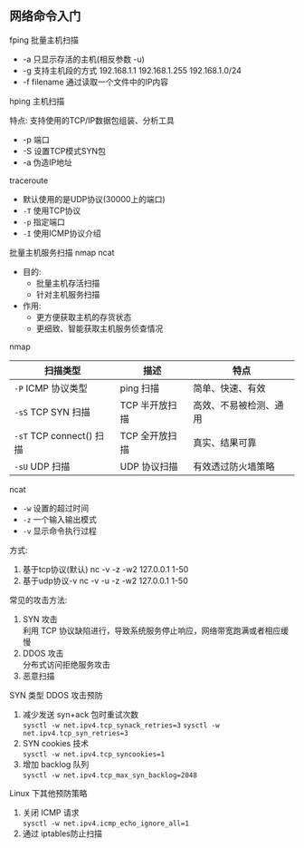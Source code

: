 ## 网络命令入门

fping 批量主机扫描
* -a 只显示存活的主机(相反参数 -u)
* -g 支持主机段的方式 192.168.1.1 192.168.1.255 192.168.1.0/24
* -f filename 通过读取一个文件中的IP内容

hping 主机扫描

特点: 支持使用的TCP/IP数据包组装、分析工具

* -p 端口
* -S 设置TCP模式SYN包
* -a 伪造IP地址

traceroute

* 默认使用的是UDP协议(30000上的端口)
* `-T` 使用TCP协议
* `-p` 指定端口
* `-I` 使用ICMP协议介绍

批量主机服务扫描 nmap ncat
* 目的:
  - 批量主机存活扫描
  - 针对主机服务扫描
* 作用:
  - 更方便获取主机的存货状态
  - 更细致、智能获取主机服务侦查情况

nmap

| 扫描类型                 | 描述           | 特点                   |
|--------------------------|----------------|------------------------|
| `-P` ICMP 协议类型       | ping 扫描      | 简单、快速、有效       |
| `-sS` TCP SYN 扫描       | TCP 半开放扫描 | 高效、不易被检测、通用 |
| `-sT` TCP connect() 扫描 | TCP 全开放扫描 | 真实、结果可靠         |
| `-sU` UDP 扫描           | UDP 协议扫描   | 有效透过防火墙策略     |

ncat

* `-w` 设置的超过时间
* `-z` 一个输入输出模式
* `-v` 显示命令执行过程

方式:
1. 基于tcp协议(默认) nc -v -z -w2 127.0.0.1 1-50
2. 基于udp协议-v nc -v -u -z -w2 127.0.0.1 1-50

常见的攻击方法:

1. SYN 攻击  
    利用 TCP 协议缺陷进行，导致系统服务停止响应，网络带宽跑满或者相应缓慢
2. DDOS 攻击  
    分布式访问拒绝服务攻击
3. 恶意扫描

SYN 类型 DDOS 攻击预防

1. 减少发送 syn+ack 包时重试次数  
    `sysctl -w net.ipv4.tcp_synack_retries=3`
    `sysctl -w net.ipv4.tcp_syn_retries=3`
2. SYN cookies 技术  
    `sysctl -w net.ipv4.tcp_syncookies=1`
3. 增加 backlog 队列  
    `sysctl -w net.ipv4.tcp_max_syn_backlog=2048`

Linux 下其他预防策略

1. 关闭 ICMP 请求  
    `sysctl -w net.ipv4.icmp_echo_ignore_all=1`
2. 通过 iptables防止扫描  

